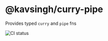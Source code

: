 # @kavsingh/curry-pipe

Provides typed `curry` and `pipe` fns

![CI status](https://github.com/kavsingh/curry-pipe/workflows/CI/badge.svg)
